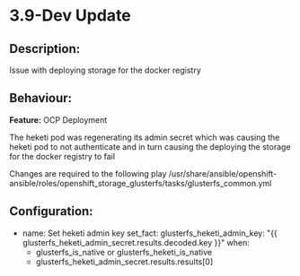 # 3.9-Dev Update 

## Description:

Issue with deploying storage for the docker registry 



## Behaviour:

**Feature:** OCP Deployment

The heketi pod was regenerating its admin secret which was causing the heketi pod to not authenticate and in turn causing the deploying the storage for the docker registry to fail

Changes are required to the following play
/usr/share/ansible/openshift-ansible/roles/openshift_storage_glusterfs/tasks/glusterfs_common.yml 


## Configuration:


- name: Set heketi admin key
  set_fact:
    glusterfs_heketi_admin_key: "{{ glusterfs_heketi_admin_secret.results.decoded.key }}"
  when:
  - glusterfs_is_native or glusterfs_heketi_is_native
  - glusterfs_heketi_admin_secret.results.results[0]




